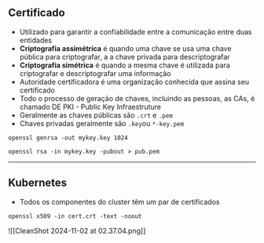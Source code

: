 ## Certificado
 
-  Utilizado para garantir a confiabilidade entre a comunicação entre duas entidades
 - **Criptografia assimétrica** é quando uma chave se usa uma chave pública para criptografar, a a chave privada para descriptografar
 - **Criptografia simétrica** é quando a mesma chave é utilizada para criptografar e descriptografar uma informação
 - Autoridade certificadora é uma organização conhecida que assina seu certificado
 - Todo o processo de geração de chaves, incluindo as pessoas, as CAs, é chamado DE PKI - Public Key Infraestruture
 - Geralmente as chaves públicas são `.crt` e `.pem`
 - Chaves privadas geralmente são `.key`ou `*-key.pem`

```shell title:"gera uma chave privada"
openssl genrsa -out mykey.key 1024
```

```shell title:"Gera uma chave publica"
openssl rsa -in mykey.key -pubout > pub.pem
```

---
## Kubernetes

- Todos os componentes do cluster têm um par de certificados

```shell title:"imprime informações sobre um certificado"
openssl x509 -in cert.crt -text -noout
```


![[CleanShot 2024-11-02 at 02.37.04.png]]